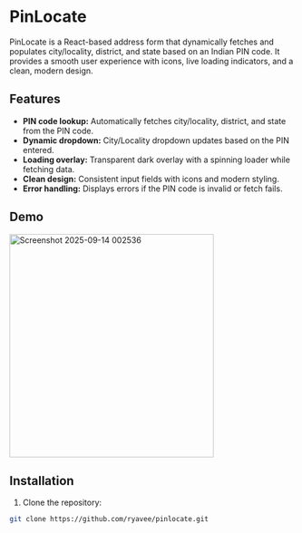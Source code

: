 # PinLocate

PinLocate is a React-based address form that dynamically fetches and populates city/locality, district, and state based on an Indian PIN code. It provides a smooth user experience with icons, live loading indicators, and a clean, modern design.

## Features

- **PIN code lookup:** Automatically fetches city/locality, district, and state from the PIN code.
- **Dynamic dropdown:** City/Locality dropdown updates based on the PIN entered.
- **Loading overlay:** Transparent dark overlay with a spinning loader while fetching data.
- **Clean design:** Consistent input fields with icons and modern styling.
- **Error handling:** Displays errors if the PIN code is invalid or fetch fails.

## Demo

<img width="360" height="394" alt="Screenshot 2025-09-14 002536" src="https://github.com/user-attachments/assets/f508d733-bd2b-43ae-bdb2-03314d96ba23" />

## Installation

1. Clone the repository:

```bash
git clone https://github.com/ryavee/pinlocate.git
